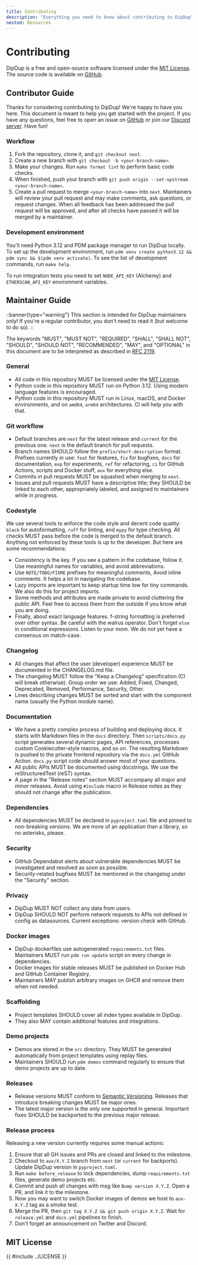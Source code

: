```yaml
---
title: Contributing
description: "Everything you need to know about contributing to DipDup"
nested: Resources
---
```


# Contributing

DipDup is a free and open-source software licensed under the [MIT License](#mit-license). The source code is available on [GitHub](https://github.com/dipdup-io/dipdup).

## Contributor Guide

Thanks for considering contributing to DipDup! We're happy to have you here. This document is meant to help you get started with the project. If you have any questions, feel free to open an issue on [GitHub](https://github.com/dipdup-io/dipdup/issues/new/choose) or join our [Discord server](https://discord.gg/aG8XKuwsQd). Have fun!

### Workflow

1. Fork the repository, clone it, and `git checkout next`.
2. Create a new branch with `git checkout -b <your-branch-name>`.
3. Make your changes. Run `make format lint` to perform basic code checks.
4. When finished, push your branch with `git push origin --set-upstream <your-branch-name>`.
5. Create a pull request to merge `<your-branch-name>` into `next`. Maintainers will review your pull request and may make comments, ask questions, or request changes. When all feedback has been addressed the pull request will be approved, and after all checks have passed it will be merged by a maintainer.

### Development environment

You'll need Python 3.12 and PDM package manager to run DipDup locally. To set up the development environment, run `pdm venv create python3.12 && pdm sync && $(pdm venv activate)`. To see the list of development commands, run `make help`.

To run integration tests you need to set `NODE_API_KEY` (Alchemy) and `ETHERSCAN_API_KEY` environment variables.

## Maintainer Guide

::banner{type="warning"}
This section is intended for DipDup maintainers only! If you're a regular contributor, you don't need to read it (but welcome to do so).
::

The keywords "MUST", "MUST NOT", "REQUIRED", "SHALL", "SHALL NOT", "SHOULD", "SHOULD NOT", "RECOMMENDED", "MAY", and "OPTIONAL" in this document are to be interpreted as described in [RFC 2119](https://www.ietf.org/rfc/rfc2119.txt).

### General

- All code in this repository MUST be licensed under the [MIT License](#mit-license).
- Python code in this repository MUST run on Python 3.12. Using modern language features is encouraged.
- Python code in this repository MUST run in Linux, macOS, and Docker environments, and on `amd64`, `arm64` architectures. CI will help you with that.

### Git workflow

- Default branches are `next` for the latest release and `current` for the previous one. `next` is the default branch for pull requests.
- Branch names SHOULD follow the `prefix/short-description` format. Prefixes currently in use: `feat` for features, `fix` for bugfixes, `docs` for documentation, `exp` for experiments, `ref` for refactoring, `ci` for GitHub Actions, scripts and Docker stuff, `aux` for everything else.
- Commits in pull requests MUST be squashed when merging to `next`.
- Issues and pull requests MUST have a descriptive title; they SHOULD be linked to each other, appropriately labeled, and assigned to maintainers while in progress.

### Codestyle

We use several tools to enforce the code style and decent code quality: `black` for autoformatting, `ruff` for linting, and `mypy` for type checking. All checks MUST pass before the code is merged to the default branch. Anything not enforced by these tools is up to the developer. But here are some recommendations:

- Consistency is the key. If you see a pattern in the codebase, follow it. Use meaningful names for variables, and avoid abbreviations.
- Use `NOTE/TODO/FIXME` prefixes for meaningful comments, Avoid inline comments. It helps a lot in navigating the codebase.
- Lazy imports are important to keep startup time low for tiny commands. We also do this for project imports.
- Some methods and attributes are made private to avoid cluttering the public API. Feel free to access them from the outside if you know what you are doing.
- Finally, about exact language features. f-string formatting is preferred over other syntax. Be careful with the walrus operator. Don't forget `else` in conditional expressions. Listen to your mom. We do not yet have a consensus on match-case.

### Changelog

- All changes that affect the user (developer) experience MUST be documented in the CHANGELOG.md file.
- The changelog MUST follow the "Keep a Changelog" specification (CI will break otherwise). Group order we use: Added, Fixed, Changed, Deprecated, Removed, Performance, Security, Other.
- Lines describing changes MUST be sorted and start with the component name (usually the Python module name).

### Documentation

- We have a pretty complex process of building and deploying docs. It starts with Markdown files in the `docs` directory. Then `scripts/docs.py` script generates several dynamic pages, API references, processes custom Cookiecutter-style macros, and so on. The resulting Markdown is pushed to the private frontend repository via the `docs.yml` GitHub Action. `docs.py` script code should answer most of your questions.
- All public APIs MUST be documented using docstrings. We use the reStructuredText (reST) syntax.
- A page in the "Release notes" section MUST accompany all major and minor releases. Avoid using `#include` macro in Release notes as they should not change after the publication.

### Dependencies

- All dependencies MUST be declared in `pyproject.toml` file and pinned to non-breaking versions. We are more of an application than a library, so no asterisks, please.

### Security

- GitHub Dependabot alerts about vulnerable dependencies MUST be investigated and resolved as soon as possible.
- Security-related bugfixes MUST be mentioned in the changelog under the "Security" section.

### Privacy

- DipDup MUST NOT collect any data from users.
- DipDup SHOULD NOT perform network requests to APIs not defined in config as datasources. Current exceptions: version check with GitHub.

### Docker images

- DipDup dockerfiles use autogenerated `requirements.txt` files. Maintainers MUST run `pdm run update` script on every change in dependencies.
- Docker images for stable releases MUST be published on Docker Hub and GitHub Container Registry.
- Maintainers MAY publish arbitrary images on GHCR and remove them when not needed.

### Scaffolding

- Project templates SHOULD cover all index types available in DipDup.
- They also MAY contain additional features and integrations.

### Demo projects

- Demos are stored in the `src` directory. They MUST be generated automatically from project templates using replay files.
- Maintainers SHOULD run `pdm demos` command regularly to ensure that demo projects are up to date.

### Releases

- Release versions MUST conform to [Semantic Versioning](https://semver.org/). Releases that introduce breaking changes MUST be major ones.
- The latest major version is the only one supported in general. Important fixes SHOULD be backported to the previous major release.

### Release process

Releasing a new version currently requires some manual actions:

1. Ensure that all GH issues and PRs are closed and linked to the milestone.
2. Checkout to `aux/X.Y.Z` branch from `next` (or `current` for backports). Update DipDup version in `pyproject.toml`.
3. Run `make before_release` to lock dependencies, dump `requirements.txt` files, generate demo projects etc.
4. Commit and push all changes with msg like `Bump version X.Y.Z`. Open a PR, and link it to the milestone.
5. Now you may want to switch Docker images of demos we host to `aux-X.Y.Z` tag as a smoke test.
6. Merge the PR, then `git tag X.Y.Z && git push origin X.Y.Z`. Wait for `release.yml` and `docs.yml` pipelines to finish.
7. Don't forget an announcement on Twitter and Discord.

## MIT License

<!-- markdownlint-disable first-line-h1 -->
{{ #include ../LICENSE }}
